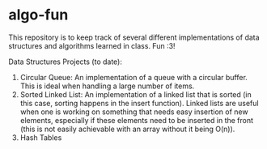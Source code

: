 # algo-fun
This repository is to keep track of several different implementations of data structures and algorithms learned in class. Fun :3! 

Data Structures Projects (to date): 
   1. Circular Queue: An implementation of a queue with a circular buffer. This is ideal when handling a large number of items.
   2. Sorted Linked List: An implementation of a linked list that is sorted (in this case, sorting happens in the insert function). Linked lists are useful when one is working on something that needs easy insertion of new elements, especially if these elements need to be inserted in the front (this is not easily achievable with an array without it being O(n)). 
   3. Hash Tables
